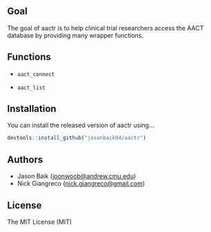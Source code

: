 
<!-- README.md is generated from README.Rmd. Please edit that file -->
Goal
----

The goal of aactr is to help clinical trial researchers access the AACT database by providing many wrapper functions.

Functions
---------

-   `aact_connect`

-   `aact_list`

Installation
------------

You can install the released version of aactr using...

``` r
devtools::install_github("jasonbaik94/aactr")
```

Authors
-------

-   Jason Baik (<joonwoob@andrew.cmu.edu>)
-   Nick Giangreco (<nick.giangreco@gmail.com>)

License
-------

The MIT License (MIT)
